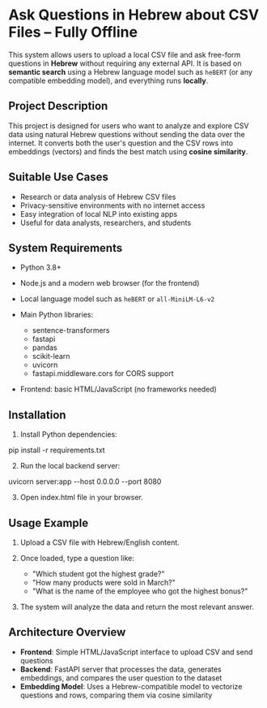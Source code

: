 # Ask Questions in Hebrew about CSV Files – Fully Offline

This system allows users to upload a local CSV file and ask free-form questions in **Hebrew** without requiring any external API.
It is based on **semantic search** using a Hebrew language model such as `heBERT` (or any compatible embedding model), and everything runs **locally**.

## Project Description

This project is designed for users who want to analyze and explore CSV data using natural Hebrew questions without sending the data over the internet.
It converts both the user's question and the CSV rows into embeddings (vectors) and finds the best match using **cosine similarity**.

## Suitable Use Cases

* Research or data analysis of Hebrew CSV files
* Privacy-sensitive environments with no internet access
* Easy integration of local NLP into existing apps
* Useful for data analysts, researchers, and students

## System Requirements

* Python 3.8+
* Node.js and a modern web browser (for the frontend)
* Local language model such as `heBERT` or `all-MiniLM-L6-v2`
* Main Python libraries:

  * sentence-transformers
  * fastapi
  * pandas
  * scikit-learn
  * uvicorn
  * fastapi.middleware.cors for CORS support
* Frontend: basic HTML/JavaScript (no frameworks needed)

## Installation

1. Install Python dependencies:


pip install -r requirements.txt


2. Run the local backend server:


uvicorn server:app --host 0.0.0.0 --port 8080


3. Open index.html file in your browser.

## Usage Example

1. Upload a CSV file with Hebrew/English content.

2. Once loaded, type a question like:

   * "Which student got the highest grade?"
   * "How many products were sold in March?"
   * "What is the name of the employee who got the highest bonus?"

3. The system will analyze the data and return the most relevant answer.

## Architecture Overview

* **Frontend**: Simple HTML/JavaScript interface to upload CSV and send questions
* **Backend**: FastAPI server that processes the data, generates embeddings, and compares the user question to the dataset
* **Embedding Model**: Uses a Hebrew-compatible model to vectorize questions and rows, comparing them via cosine similarity

